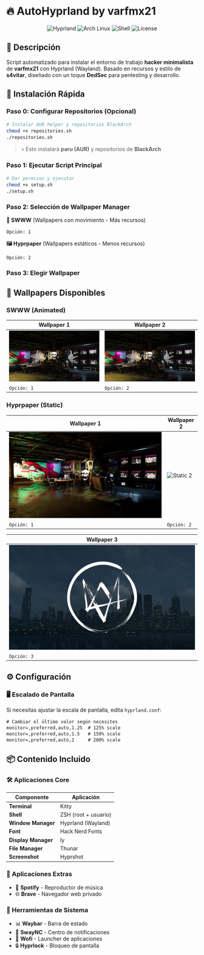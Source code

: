 # 🔥 AutoHyprland by varfmx21

<div align="center">

![Hyprland](https://img.shields.io/badge/Hyprland-Wayland-blue?style=for-the-badge&logo=wayland)
![Arch Linux](https://img.shields.io/badge/Arch%20Linux-1793D1?style=for-the-badge&logo=arch-linux&logoColor=white)
![Shell](https://img.shields.io/badge/Shell-ZSH-green?style=for-the-badge&logo=gnu-bash)
![License](https://img.shields.io/badge/License-MIT-yellow?style=for-the-badge)

</div>

## 📖 Descripción

Script automatizado para instalar el entorno de trabajo **hacker minimalista** de **varfmx21** con Hyprland (Wayland). Basado en recursos y estilo de **s4vitar**, diseñado con un toque **DedSec** para pentesting y desarrollo.

## 🚀 Instalación Rápida

### Paso 0: Configurar Repositorios (Opcional)

```bash
# Instalar AUR helper y repositorios BlackArch
chmod +x repositories.sh
./repositories.sh
```
> 💀 Esto instalará **paru (AUR)** y repositorios de **BlackArch**

### Paso 1: Ejecutar Script Principal

```bash
# Dar permisos y ejecutar
chmod +x setup.sh
./setup.sh
```

### Paso 2: Selección de Wallpaper Manager

**🌊 SWWW** (Wallpapers con movimiento - Más recursos)
```
Opción: 1
```

**🖼️ Hyprpaper** (Wallpapers estáticos - Menos recursos)  
```
Opción: 2
```

### Paso 3: Elegir Wallpaper

## 🎨 Wallpapers Disponibles

### SWWW (Animated)
<div align="center">

| Wallpaper 1 | Wallpaper 2 |
|-------------|-------------|
| ![GIF 1](wallpapers/wallpaper_1.gif) | ![GIF 2](wallpapers/wallpaper_2.gif) |
| `Opción: 1` | `Opción: 2` |

</div>

### Hyprpaper (Static)
<div align="center">

| Wallpaper 1 | Wallpaper 2 |
|-------------|-------------|
| ![Static 1](wallpapers/wallpaper_1.jpg) | ![Static 2](wallpapers/wallpaper_2.png) |
| `Opción: 1` | `Opción: 2` |

| Wallpaper 3 |
|-------------|
| ![Static 3](wallpapers/wallpaper_3.jpg) |
| `Opción: 3` |

</div>

## ⚙️ Configuración

### 🖥️ Escalado de Pantalla

Si necesitas ajustar la escala de pantalla, edita `hyprland.conf`:

```properties
# Cambiar el último valor según necesites
monitor=,preferred,auto,1.25  # 125% scale
monitor=,preferred,auto,1.5   # 150% scale
monitor=,preferred,auto,2     # 200% scale
```

## 📦 Contenido Incluido

### 🛠️ Aplicaciones Core

| Componente | Aplicación |
|-----------|------------|
| **Terminal** | Kitty |
| **Shell** | ZSH (root + usuario) |
| **Window Manager** | Hyprland (Wayland) |
| **Font** | Hack Nerd Fonts |
| **Display Manager** | ly |
| **File Manager** | Thunar |
| **Screenshot** | Hyprshot |

### 🎯 Aplicaciones Extras

- 🎵 **Spotify** - Reproductor de música
- 🌐 **Brave** - Navegador web privado

### 🔧 Herramientas de Sistema

- 📊 **Waybar** - Barra de estado
- 🔔 **SwayNC** - Centro de notificaciones  
- 🎨 **Wofi** - Launcher de aplicaciones
- 🔒 **Hyprlock** - Bloqueo de pantalla
